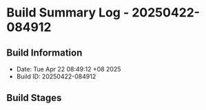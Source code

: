 # Build Summary Log - 20250422-084912

## Build Information
- Date: Tue Apr 22 08:49:12 +08 2025
- Build ID: 20250422-084912

## Build Stages


